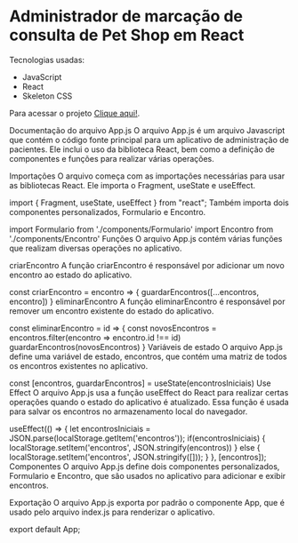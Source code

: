 # Administrador de marcação de consulta de Pet Shop em React

Tecnologias usadas:
- JavaScript
- React
- Skeleton CSS

Para acessar o projeto [Clique aqui!](https://adm-paciente-react.netlify.app/).

Documentação do arquivo App.js
O arquivo App.js é um arquivo Javascript que contém o código fonte principal para um aplicativo de administração de pacientes. Ele inclui o uso da biblioteca React, bem como a definição de componentes e funções para realizar várias operações.

Importações
O arquivo começa com as importações necessárias para usar as bibliotecas React. Ele importa o Fragment, useState e useEffect.

import { Fragment, useState, useEffect } from "react";
Também importa dois componentes personalizados, Formulario e Encontro.

import Formulario from './components/Formulario'
import Encontro from './components/Encontro'
Funções
O arquivo App.js contém várias funções que realizam diversas operações no aplicativo.

criarEncontro
A função criarEncontro é responsável por adicionar um novo encontro ao estado do aplicativo.

const criarEncontro = encontro => {
    guardarEncontros([...encontros, encontro])
}
eliminarEncontro
A função eliminarEncontro é responsável por remover um encontro existente do estado do aplicativo.

const eliminarEncontro = id => {
    const novosEncontros = encontros.filter(encontro => encontro.id !== id)
    guardarEncontros(novosEncontros)
}
Variáveis de estado
O arquivo App.js define uma variável de estado, encontros, que contém uma matriz de todos os encontros existentes no aplicativo.

const [encontros, guardarEncontros] = useState(encontrosIniciais)
Use Effect
O arquivo App.js usa a função useEffect do React para realizar certas operações quando o estado do aplicativo é atualizado. Essa função é usada para salvar os encontros no armazenamento local do navegador.

useEffect(() => {
    let encontrosIniciais = JSON.parse(localStorage.getItem('encontros'));
    if(encontrosIniciais) {
        localStorage.setItem('encontros', JSON.stringify(encontros))
    } else {
        localStorage.setItem('encontros', JSON.stringify([]));
    }
}, [encontros]);
Componentes
O arquivo App.js define dois componentes personalizados, Formulario e Encontro, que são usados no aplicativo para adicionar e exibir encontros.

<Formulario criarEncontro={criarEncontro} />

<Encontro 
    key={encontro.id}  
    encontro={encontro}
    eliminarEncontro={eliminarEncontro}
/>
Exportação
O arquivo App.js exporta por padrão o componente App, que é usado pelo arquivo index.js para renderizar o aplicativo.

export default App;
